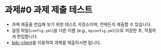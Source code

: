 # 과제#0 과제 제출 테스트

- 과제 제출을 연습해 보기 위한 테스트 저장소이며, 언제든지 제출할 수 있습니다.
- 설정 파일(`config.yml`)을 다른 이름 (e.g., `myconfig.yml`)으로 저장한 후, 적절하게 편집합니다.
- [bdc-client](https://github.com/bluedragonclub/bdc-client)를 이용하여 과제를 제출하시면 됩니다.
